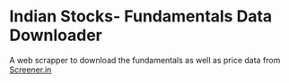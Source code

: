 # Indian Stocks- Fundamentals Data Downloader

A web scrapper to download the fundamentals as well as price data from [Screener.in](https://www.screener.in)
